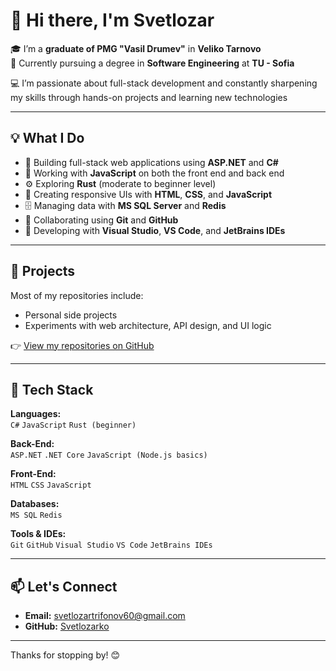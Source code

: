 # 👋 Hi there, I'm Svetlozar

🎓 I’m a **graduate of PMG "Vasil Drumev"** in **Veliko Tarnovo**  
📘 Currently pursuing a degree in **Software Engineering** at **TU - Sofia**

💻 I’m passionate about full-stack development and constantly sharpening my skills through hands-on projects and learning new technologies

---

## 💡 What I Do

- 💼 Building full-stack web applications using **ASP.NET** and **C#**
- 🧰 Working with **JavaScript** on both the front end and back end
- ⚙️ Exploring **Rust** (moderate to beginner level)
- 🎨 Creating responsive UIs with **HTML**, **CSS**, and **JavaScript**
- 🗄 Managing data with **MS SQL Server** and **Redis**
- 🔄 Collaborating using **Git** and **GitHub**
- 🧪 Developing with **Visual Studio**, **VS Code**, and **JetBrains IDEs**

---

## 📌 Projects

Most of my repositories include:
- Personal side projects  
- Experiments with web architecture, API design, and UI logic  

👉 [View my repositories on GitHub](https://github.com/Svetlozarko?tab=repositories)

---

## 🔧 Tech Stack

**Languages:**  
`C#` `JavaScript` `Rust (beginner)`  

**Back-End:**  
`ASP.NET` `.NET Core` `JavaScript (Node.js basics)`  

**Front-End:**  
`HTML` `CSS` `JavaScript`  

**Databases:**  
`MS SQL` `Redis`  

**Tools & IDEs:**  
`Git` `GitHub` `Visual Studio` `VS Code` `JetBrains IDEs`

---

## 📫 Let's Connect

- **Email:** svetlozartrifonov60@gmail.com  
- **GitHub:** [Svetlozarko](https://github.com/Svetlozarko)

---

Thanks for stopping by! 😊
